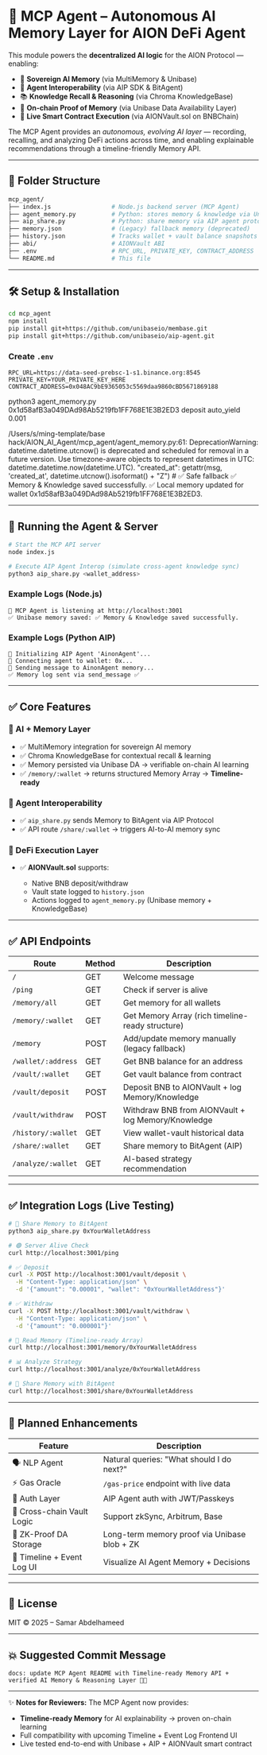 # 🧠 MCP Agent – Autonomous AI Memory Layer for AION DeFi Agent

This module powers the **decentralized AI logic** for the AION Protocol — enabling:

- 🧠 **Sovereign AI Memory** (via MultiMemory & Unibase)
- 🧩 **Agent Interoperability** (via AIP SDK & BitAgent)
- 📚 **Knowledge Recall & Reasoning** (via Chroma KnowledgeBase)
- 💾 **On-chain Proof of Memory** (via Unibase Data Availability Layer)
- 🔐 **Live Smart Contract Execution** (via AIONVault.sol on BNBChain)

The MCP Agent provides an _autonomous, evolving AI layer_ — recording, recalling, and analyzing DeFi actions across time, and enabling explainable recommendations through a timeline-friendly Memory API.

---

## 📁 Folder Structure

```bash
mcp_agent/
├── index.js                 # Node.js backend server (MCP Agent)
├── agent_memory.py          # Python: stores memory & knowledge via Unibase SDK
├── aip_share.py             # Python: share memory via AIP agent protocol
├── memory.json              # (Legacy) fallback memory (deprecated)
├── history.json             # Tracks wallet + vault balance snapshots
├── abi/                     # AIONVault ABI
├── .env                     # RPC_URL, PRIVATE_KEY, CONTRACT_ADDRESS
└── README.md                # This file
```

---

## 🛠 Setup & Installation

```bash
cd mcp_agent
npm install
pip install git+https://github.com/unibaseio/membase.git
pip install git+https://github.com/unibaseio/aip-agent.git
```

### Create `.env`

```env
RPC_URL=https://data-seed-prebsc-1-s1.binance.org:8545
PRIVATE_KEY=YOUR_PRIVATE_KEY_HERE
CONTRACT_ADDRESS=0x048AC9bE9365053c5569daa9860cBD5671869188
```

python3 agent_memory.py 0x1d58afB3a049DAd98Ab5219fb1FF768E1E3B2ED3 deposit auto_yield 0.001

/Users/s/ming-template/base hack/AION_AI_Agent/mcp_agent/agent_memory.py:61: DeprecationWarning: datetime.datetime.utcnow() is deprecated and scheduled for removal in a future version. Use timezone-aware objects to represent datetimes in UTC: datetime.datetime.now(datetime.UTC).
"created_at": getattr(msg, 'created_at', datetime.utcnow().isoformat() + "Z") # ✅ Safe fallback
✅ Memory & Knowledge saved successfully.
✅ Local memory updated for wallet 0x1d58afB3a049DAd98Ab5219fb1FF768E1E3B2ED3.

---

## 🚀 Running the Agent & Server

```bash
# Start the MCP API server
node index.js

# Execute AIP Agent Interop (simulate cross-agent knowledge sync)
python3 aip_share.py <wallet_address>
```

### Example Logs (Node.js)

```
🚀 MCP Agent is listening at http://localhost:3001
✅ Unibase memory saved: ✅ Memory & Knowledge saved successfully.
```

### Example Logs (Python AIP)

```
🔗 Initializing AIP Agent 'AinonAgent'...
🔑 Connecting agent to wallet: 0x...
📩 Sending message to AinonAgent memory...
✅ Memory log sent via send_message ✅
```

---

## ✅ Core Features

### 🧠 AI + Memory Layer

- ✅ MultiMemory integration for sovereign AI memory
- ✅ Chroma KnowledgeBase for contextual recall & learning
- ✅ Memory persisted via Unibase DA → verifiable on-chain AI learning
- ✅ `/memory/:wallet` → returns structured Memory Array → **Timeline-ready**

### 🤝 Agent Interoperability

- ✅ `aip_share.py` sends Memory to BitAgent via AIP Protocol
- ✅ API route `/share/:wallet` → triggers AI-to-AI memory sync

### 🔐 DeFi Execution Layer

- ✅ **AIONVault.sol** supports:

  - Native BNB deposit/withdraw
  - Vault state logged to `history.json`
  - Actions logged to `agent_memory.py` (Unibase memory + KnowledgeBase)

---

## ✅ API Endpoints

| Route              | Method | Description                                        |
| ------------------ | ------ | -------------------------------------------------- |
| `/`                | GET    | Welcome message                                    |
| `/ping`            | GET    | Check if server is alive                           |
| `/memory/all`      | GET    | Get memory for all wallets                         |
| `/memory/:wallet`  | GET    | Get Memory Array (rich timeline-ready structure)   |
| `/memory`          | POST   | Add/update memory manually (legacy fallback)       |
| `/wallet/:address` | GET    | Get BNB balance for an address                     |
| `/vault/:wallet`   | GET    | Get vault balance from contract                    |
| `/vault/deposit`   | POST   | Deposit BNB to AIONVault + log Memory/Knowledge    |
| `/vault/withdraw`  | POST   | Withdraw BNB from AIONVault + log Memory/Knowledge |
| `/history/:wallet` | GET    | View wallet-vault historical data                  |
| `/share/:wallet`   | GET    | Share memory to BitAgent (AIP)                     |
| `/analyze/:wallet` | GET    | AI-based strategy recommendation                   |

---

## ✅ Integration Logs (Live Testing)

```bash
# 🔁 Share Memory to BitAgent
python3 aip_share.py 0xYourWalletAddress

# 🟢 Server Alive Check
curl http://localhost:3001/ping

# ✅ Deposit
curl -X POST http://localhost:3001/vault/deposit \
  -H "Content-Type: application/json" \
  -d '{"amount": "0.00001", "wallet": "0xYourWalletAddress"}'

# ✅ Withdraw
curl -X POST http://localhost:3001/vault/withdraw \
  -H "Content-Type: application/json" \
  -d '{"amount": "0.000001"}'

# 🧠 Read Memory (Timeline-ready Array)
curl http://localhost:3001/memory/0xYourWalletAddress

# 📊 Analyze Strategy
curl http://localhost:3001/analyze/0xYourWalletAddress

# 🔁 Share Memory with BitAgent
curl http://localhost:3001/share/0xYourWalletAddress
```

---

## 🧩 Planned Enhancements

| Feature                    | Description                                  |
| -------------------------- | -------------------------------------------- |
| 🗣️ NLP Agent               | Natural queries: "What should I do next?"    |
| ⚡ Gas Oracle              | `/gas-price` endpoint with live data         |
| 🔐 Auth Layer              | AIP Agent auth with JWT/Passkeys             |
| 🌉 Cross-chain Vault Logic | Support zkSync, Arbitrum, Base               |
| 🔏 ZK-Proof DA Storage     | Long-term memory proof via Unibase blob + ZK |
| 🧠 Timeline + Event Log UI | Visualize AI Agent Memory + Decisions        |

---

## 📄 License

MIT © 2025 – Samar Abdelhameed

---

## 💥 Suggested Commit Message

```text
docs: update MCP Agent README with Timeline-ready Memory API + verified AI Memory & Reasoning Layer 🚀🧠
```

---

✨ **Notes for Reviewers:**
The MCP Agent now provides:

- **Timeline-ready Memory** for AI explainability → proven on-chain learning
- Full compatibility with upcoming Timeline + Event Log Frontend UI
- Live tested end-to-end with Unibase + AIP + AIONVault smart contract
